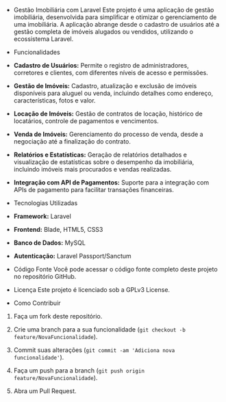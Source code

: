 * Gestão Imobiliária com Laravel
Este projeto é uma aplicação de gestão imobiliária, desenvolvida para simplificar e otimizar o gerenciamento de uma imobiliária. A aplicação abrange desde o cadastro de usuários até a gestão completa de imóveis alugados ou vendidos, utilizando o ecossistema Laravel.

* Funcionalidades

* **Cadastro de Usuários:** Permite o registro de administradores, corretores e clientes, com diferentes níveis de acesso e permissões.

* **Gestão de Imóveis:** Cadastro, atualização e exclusão de imóveis disponíveis para aluguel ou venda, incluindo detalhes como endereço, características, fotos e valor.

* **Locação de Imóveis:** Gestão de contratos de locação, histórico de locatários, controle de pagamentos e vencimentos.

* **Venda de Imóveis:** Gerenciamento do processo de venda, desde a negociação até a finalização do contrato.

* **Relatórios e Estatísticas:** Geração de relatórios detalhados e visualização de estatísticas sobre o desempenho da imobiliária, incluindo imóveis mais procurados e vendas realizadas.

* **Integração com API de Pagamentos:** Suporte para a integração com APIs de pagamento para facilitar transações financeiras.

* Tecnologias Utilizadas

* **Framework:** Laravel

* **Frontend:** Blade, HTML5, CSS3

* **Banco de Dados:** MySQL

* **Autenticação:** Laravel Passport/Sanctum

* Código Fonte
Você pode acessar o código fonte completo deste projeto no repositório GitHub.

* Licença
Este projeto é licenciado sob a GPLv3 License.

* Como Contribuir
1. Faça um fork deste repositório.

2. Crie uma branch para a sua funcionalidade (`git checkout -b feature/NovaFuncionalidade`).

3. Commit suas alterações (`git commit -am 'Adiciona nova funcionalidade'`).

4. Faça um push para a branch (`git push origin feature/NovaFuncionalidade`).

5. Abra um Pull Request.
